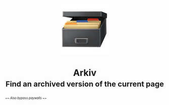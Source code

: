 <p align="center">

<img src="./arkiv.png" />
<h1 align="center">Arkiv <br /> <small>Find an archived version of the current page</small></h1>
<span align="center"><sup><sub><em>~~ Also bypass paywalls ~~</em></sub></sup><span>

</p>